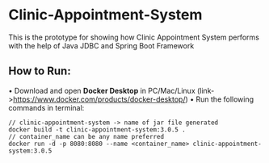 # Clinic-Appointment-System
This is the prototype for showing how Clinic Appointment System performs with the help of Java JDBC and Spring Boot Framework 

## How to Run:
• Download and open **Docker Desktop** in PC/Mac/Linux (link->https://www.docker.com/products/docker-desktop/)
• Run the following commands in terminal:
  ```
  // clinic-appointment-system -> name of jar file generated
  docker build -t clinic-appointment-system:3.0.5 .
  // container_name can be any name preferred
  docker run -d -p 8080:8080 --name <container_name> clinic-appointment-system:3.0.5
  ```
